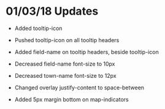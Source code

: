 <h1>01/03/18 Updates</h1>

- Added tooltip-icon
- Pushed tooltip-icon on all tooltip headers
- Added field-name on tooltip headers, beside tooltip-icon

- Decreased field-name font-size to 10px
- Decreased town-name font-size to 12px

- Changed overlay justify-content to space-between
- Added 5px margin bottom on map-indicators
